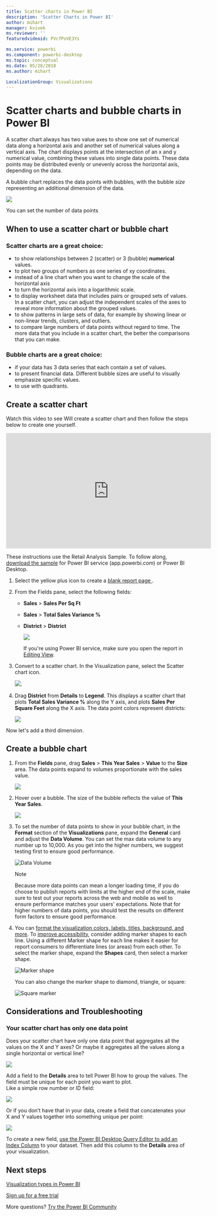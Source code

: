 ```yaml
---
title: Scatter charts in Power BI
description: 'Scatter Charts in Power BI'
author: mihart
manager: kvivek
ms.reviewer: ''
featuredvideoid: PVcfPoVE3Ys

ms.service: powerbi
ms.component: powerbi-desktop
ms.topic: conceptual
ms.date: 05/28/2018
ms.author: mihart

LocalizationGroup: Visualizations
---
```

# Scatter charts and bubble charts in Power BI
A scatter chart always has two value axes to show one set of numerical data along a horizontal axis and another set of numerical values along a vertical axis. The chart displays points at the intersection of an x and y numerical value, combining these values into single data points. These data points may be distributed evenly or unevenly across the horizontal axis, depending on the data.

A bubble chart replaces the data points with bubbles, with the bubble *size* representing an additional dimension of the data.

![](media/power-bi-visualization-scatter/power-bi-bubble-chart.png)

You can set the number of data points  

## When to use a scatter chart or bubble chart
### Scatter charts are a great choice:
* to show relationships between 2 (scatter) or 3 (bubble) **numerical** values.
* to plot two groups of numbers as one series of xy coordinates.
* instead of a line chart when you want to change the scale of the horizontal axis    
* to turn the horizontal axis into a logarithmic scale.
* to display worksheet data that includes pairs or grouped sets of values. In a scatter chart, you can adjust the independent scales of the axes to reveal more information about the grouped values.
* to show patterns in large sets of data, for example by showing linear or non-linear trends, clusters, and outliers.
* to compare large numbers of data points without regard to time.  The more data that you include in a scatter chart, the better the comparisons that you can make.

### Bubble charts are a great choice:
* if your data has 3 data series that each contain a set of values.
* to present financial data.  Different bubble sizes are useful to visually emphasize specific values.
* to use with quadrants.

## Create a scatter chart
Watch this video to see Will create a scatter chart and then follow the steps below to create one yourself.

<iframe width="560" height="315" src="https://www.youtube.com/embed/PVcfPoVE3Ys?list=PL1N57mwBHtN0JFoKSR0n-tBkUJHeMP2cP" frameborder="0" allowfullscreen></iframe>


These instructions use the Retail Analysis Sample. To follow along, [download the sample](../sample-datasets.md) for Power BI service (app.powerbi.com) or Power BI Desktop.   

1. Select the yellow plus icon to create a [blank report page ](../power-bi-report-add-page.md).
 
2. From the Fields pane, select the following fields:
   - **Sales** > **Sales Per Sq Ft**
   - **Sales** > **Total Sales Variance %**
   - **District** > **District**

     ![](media/power-bi-visualization-scatter/power-bi-bar-chart.png)

     If you're using Power BI service, make sure you open the report in [Editing View](../service-interact-with-a-report-in-editing-view.md).

3. Convert to a scatter chart. In the Visualization pane, select the Scatter chart icon.

   ![](media/power-bi-visualization-scatter/pbi_scatter_chart_icon.png).

4. Drag **District** from **Details** to **Legend**. This displays a scatter chart that plots **Total Sales Variance %** along the Y axis, and plots **Sales Per Square Feet** along the X axis. The data point colors represent districts:

    ![](media/power-bi-visualization-scatter/power-bi-scatter.png)

Now let's add a third dimension.

## Create a bubble chart

1. From the **Fields** pane, drag **Sales** > **This Year Sales** > **Value** to the **Size** area. The data points expand to volumes proportionate with the sales value.
   
   ![](media/power-bi-visualization-scatter/power-bi-bubble.png)

2. Hover over a bubble. The size of the bubble reflects the value of **This Year Sales**.
   
    ![](media/power-bi-visualization-scatter/pbi_scatter_chart_hover.png)

3. To set the number of data points to show in your bubble chart, in the **Format** section of the **Visualizations** pane, expand the **General** card and adjust the **Data Volume**. You can set the max data volume to any number up to 10,000. As you get into the higher numbers, we suggest testing first to ensure good performance. 

    ![Data Volume](./media/power-bi-visualization-scatter/pbi_scatter_data_volume.png) 

   > [!NOTE]
   > Because more data points can mean a longer loading time, if you do choose to publish reports with limits at the higher end of the scale, make sure to test out your reports across the web and mobile as well to ensure performance matches your users' expectations. Note that for higher numbers of data points, you should test the results on different form factors to ensure good performance.

4. You can [format the visualization colors, labels, titles, background, and more](service-getting-started-with-color-formatting-and-axis-properties.md). To [improve accessibility](../desktop-accessibility.md), consider adding marker shapes to each line. Using a different Marker shape for each line makes it easier for report consumers to differentiate lines (or areas) from each other. To select the marker shape, expand the **Shapes** card, then select a marker shape.

      ![Marker shape](./media/power-bi-visualization-scatter/pbi_scatter_marker.png)

   You can also change the marker shape to diamond, triangle, or square:

   ![Square marker](./media/power-bi-visualization-scatter/pbi_scatter_chart_hover_square.png)


## Considerations and Troubleshooting

### **Your scatter chart has only one data point**
Does your scatter chart have only one data point that aggregates all the values on the X and Y axes?  Or maybe it aggregates all the values along a single horizontal or vertical line?

![](media/power-bi-visualization-scatter/pbi_scatter_tshoot1.png)

Add a field to the **Details** area to tell Power BI how to group the values. The field must be unique for each point you want to plot.  
Like a simple row number or ID field:

![](media/power-bi-visualization-scatter/pbi_scatter_tshoot.png)

Or if you don’t have that in your data, create a field that concatenates your X and Y values together into something unique per point:

![](media/power-bi-visualization-scatter/pbi_scatter_tshoot2.png)

To create a new field, [use the Power BI Desktop Query Editor to add an Index Column](../desktop-add-custom-column.md) to your dataset.  Then add this column to the **Details** area of your visualization.

## Next steps
[Visualization types in Power BI](power-bi-visualization-types-for-reports-and-q-and-a.md)

[Sign up for a free trial](https://powerbi.microsoft.com/get-started/)  

More questions? [Try the Power BI Community](http://community.powerbi.com/)


